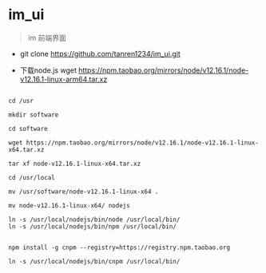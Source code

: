 # im_ui

> im 前端界面

- git clone https://github.com/tanren1234/im_ui.git

- 下载node.js wget https://npm.taobao.org/mirrors/node/v12.16.1/node-v12.16.1-linux-arm64.tar.xz

```

cd /usr

mkdir software

cd software

wget https://npm.taobao.org/mirrors/node/v12.16.1/node-v12.16.1-linux-x64.tar.xz

tar xf node-v12.16.1-linux-x64.tar.xz

cd /usr/local

mv /usr/software/node-v12.16.1-linux-x64 .

mv node-v12.16.1-linux-x64/ nodejs

ln -s /usr/local/nodejs/bin/node /usr/local/bin/ 
ln -s /usr/local/nodejs/bin/npm /usr/local/bin/ 


npm install -g cnpm --registry=https://registry.npm.taobao.org

ln -s /usr/local/nodejs/bin/cnpm /usr/local/bin/
```
